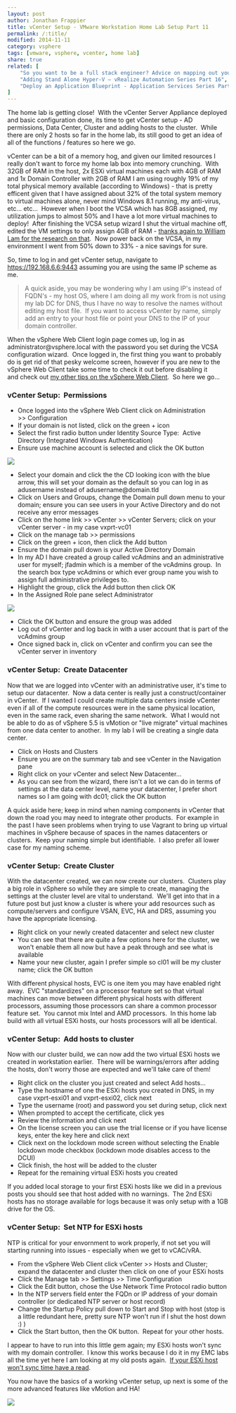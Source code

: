 ```yaml
---
layout: post
author: Jonathan Frappier
title: vCenter Setup - VMware Workstation Home Lab Setup Part 11
permalink: /:title/
modified: 2014-11-11
category: vsphere
tags: [vmware, vsphere, vcenter, home lab]
share: true
related: [
    "So you want to be a full stack engineer? Advice on mapping out your career.", 
    "Adding Stand Alone Hyper-V – vRealize Automation Series Part 16", 
    "Deploy an Application Blueprint - Application Services Series Part 5"
]
---
```

The home lab is getting close!  With the vCenter Server Appliance deployed and basic configuration done, its time to get vCenter setup - AD permissions, Data Center, Cluster and adding hosts to the cluster.  While there are only 2 hosts so far in the home lab, its still good to get an idea of all of the functions / features so here we go.

vCenter can be a bit of a memory hog, and given our limited resources I really don't want to force my home lab box into memory crunching.  With 32GB of RAM in the host, 2x ESXi virtual machines each with 4GB of RAM and 1x Domain Controller with 2GB of RAM I am using roughly 19% of my total physical memory available (according to Windows) - that is pretty efficent given that I have assigned about 32% of the total system memory to virtual machines alone, never mind Windows 8.1 running, my anti-virus, etc... etc...  However when I boot the VCSA which has 8GB assigned, my utilization jumps to almost 50% and I have a lot more virtual machines to deploy!  After finishing the VCSA setup wizard I shut the virtual machine off, edited the VM settings to only assign 4GB of RAM - <a href="http://www.virtuallyghetto.com/2013/08/quick-tip-minimum-amount-of-memory-to.html" target="_blank">thanks again to William Lam for the research on that</a>.  Now power back on the VCSA, in my environment I went from 50% down to 33% - a nice savings for sure.

So, time to log in and get vCenter setup, navigate to https://192.168.6.6:9443 assuming you are using the same IP scheme as me.
<blockquote>A quick aside, you may be wondering why I am using IP's instead of FQDN's - my host OS, where I am doing all my work from is not using my lab DC for DNS, thus I have no way to resolve the names without editing my host file.  If you want to access vCenter by name, simply add an entry to your host file or point your DNS to the IP of your domain controller.</blockquote>
When the vSphere Web Client login page comes up, log in as administrator@vsphere.local with the password you set during the VCSA configuration wizard.  Once logged in, the first thing you want to probably do is get rid of that pesky welcome screen, however if you are new to the vSphere Web Client take some time to check it out before disabling it and check out <a href="http://www.virtxpert.com/?s=web+client+tips">my other tips on the vSphere Web Client</a>.  So here we go...
<h3>vCenter Setup:  Permissions</h3>
<ul>
	<li>Once logged into the vSphere Web Client click on Administration &gt;&gt; Configuration</li>
	<li>If your domain is not listed, click on the green + icon</li>
	<li>Select the first radio button under Identity Source Type:  Active Directory (Integrated Windows Authentication)</li>
	<li>Ensure use machine account is selected and click the OK button</li>
</ul>
<img src="/images/fulls/sso-ad-added.png" class="fit image">
<ul>
	<li>Select your domain and click the the CD looking icon with the blue arrow, this will set your domain as the default so you can log in as adusername instead of adusername@domain.tld</li>
	<li>Click on Users and Groups, change the Domain pull down menu to your domain; ensure you can see users in your Active Directory and do not receive any error messages</li>
	<li>Click on the home link &gt;&gt; vCenter &gt;&gt; vCenter Servers; click on your vCenter server - in my case vxprt-vc01</li>
	<li>Click on the manage tab &gt;&gt; permissions</li>
	<li>Click on the green + icon, then click the Add button</li>
	<li>Ensure the domain pull down is your Active Directory Domain</li>
	<li>In my AD I have created a group called vcAdmins and an administrative user for myself; jfadmin which is a member of the vcAdmins group.  In the search box type vcAdmins or which ever group name you wish to assign full administrative privileges to.</li>
	<li>Highlight the group, click the Add button then click OK</li>
	<li>In the Assigned Role pane select Administrator</li>
</ul>
<img src="/images/fulls/vcenter-ad-group-admins.png" class="fit image">
<ul>
	<li>Click the OK button and ensure the group was added</li>
	<li>Log out of vCenter and log back in with a user account that is part of the vcAdmins group</li>
	<li>Once signed back in, click on vCenter and confirm you can see the vCenter server in inventory</li>
</ul>
<h3>vCenter Setup:  Create Datacenter</h3>
Now that we are logged into vCenter with an administrative user, it's time to setup our datacenter.  Now a data center is really just a construct/container in vCenter.  If I wanted I could create multiple data centers inside vCenter even if all of the compute resources were in the same physical location, even in the same rack, even sharing the same network.  What I would not be able to do as of vSphere 5.5 is vMotion or "live migrate" virtual machines from one data center to another.  In my lab I will be creating a single data center.
<ul>
	<li>Click on Hosts and Clusters</li>
	<li>Ensure you are on the summary tab and see vCenter in the Navigation pane</li>
	<li>Right click on your vCenter and select New Datacenter...</li>
	<li>As you can see from the wizard, there isn't a lot we can do in terms of settings at the data center level, name your datacenter, I prefer short names so I am going with dc01; click the OK button</li>
</ul>
A quick aside here; keep in mind when naming components in vCenter that down the road you may need to integrate other products.  For example in the past I have seen problems when trying to use Vagrant to bring up virtual machines in vSphere because of spaces in the names datacenters or clusters.  Keep your naming simple but identifiable.  I also prefer all lower case for my naming scheme.
<h3>vCenter Setup:  Create Cluster</h3>
With the datacenter created, we can now create our clusters.  Clusters play a big role in vSphere so while they are simple to create, managing the settings at the cluster level are vital to understand.  We'll get into that in a future post but just know a cluster is where your add resources such as compute/servers and configure VSAN, EVC, HA and DRS, assuming you have the appropriate licensing.
<ul>
	<li>Right click on your newly created datacenter and select new cluster</li>
	<li>You can see that there are quite a few options here for the cluster, we won't enable them all now but have a peak through and see what is available</li>
	<li>Name your new cluster, again I prefer simple so cl01 will be my cluster name; click the OK button</li>
</ul>
With different physical hosts, EVC is one item you may have enabled right away.  EVC "standardizes" on a processor feature set so that virtual machines can move between different physical hosts with different processors, assuming those processors can share a common processor feature set.  You cannot mix Intel and AMD processors.  In this home lab build with all virtual ESXi hosts, our hosts processors will all be identical.
<h3>vCenter Setup:  Add hosts to cluster</h3>
Now with our cluster build, we can now add the two virtual ESXi hosts we created in workstation earlier.  There will be warnings/errors after adding the hosts, don't worry those are expected and we'll take care of them!
<ul>
	<li>Right click on the cluster you just created and select Add hosts...</li>
	<li>Type the hostname of one the ESXi hosts you created in DNS, in my case vxprt-esxi01 and vxprt-esxi02, click next</li>
	<li>Type the username (root) and password you set during setup, click next</li>
	<li>When prompted to accept the certificate, click yes</li>
	<li>Review the information and click next</li>
	<li>On the license screen you can use the trial license or if you have license keys, enter the key here and click next</li>
	<li>Click next on the lockdown mode screen without selecting the Enable lockdown mode checkbox (lockdown mode disables access to the DCUI)</li>
	<li>Click finish, the host will be added to the cluster</li>
	<li>Repeat for the remaining virtual ESXi hosts you created</li>
</ul>
If you added local storage to your first ESXi hosts like we did in a previous posts you should see that host added with no warnings.  The 2nd ESXi hosts has no storage available for logs because it was only setup with a 1GB drive for the OS.
<h3>vCenter Setup:  Set NTP for ESXi hosts</h3>
NTP is critical for your envornment to work properly, if not set you will starting running into issues - especially when we get to vCAC/vRA.
<ul>
	<li>From the vSphere Web Client click vCenter &gt;&gt; Hosts and Cluster; expand the datacenter and cluster then click on one of your ESXi hosts</li>
	<li>Click the Manage tab &gt;&gt; Settings &gt;&gt; Time Configuration</li>
	<li>Click the Edit button, chose the Use Network Time Protocol radio button</li>
	<li>In the NTP servers field enter the FQDn or IP address of your domain controller (or dedicated NTP server or host record)</li>
	<li>Change the Startup Policy pull down to Start and Stop with host (stop is a little redundant here, pretty sure NTP won't run if I shut the host down :) )</li>
	<li>Click the Start button, then the OK button.  Repeat for your other hosts.</li>
</ul>
I appear to have to run into this little gem again; my ESXi hosts won't sync with my domain controller.  I know this works because I do it in my EMC labs all the time yet here I am looking at my old posts again.  <a href="http://www.virtxpert.com/vmware-esxi-5-1-will-not-sync-time-with-windows-2008-r2-ntp-domain-controller/">If your ESXi host won't sync time have a read</a>.

You now have the basics of a working vCenter setup, up next is some of the more advanced features like vMotion and HA!

<img src="/images/fulls/vcenter-built.png" class="fit image">